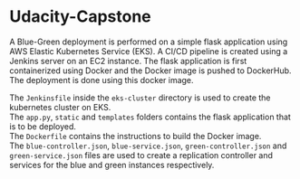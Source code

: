 # Udacity-Capstone
A Blue-Green deployment is performed on a simple flask application using AWS Elastic Kubernetes Service (EKS). A CI/CD pipeline is created using a Jenkins server on an EC2 instance. The flask application is first containerized using Docker and the Docker image is pushed to DockerHub. The deployment is done using this docker image.  

The `Jenkinsfile` inside the `eks-cluster` directory is used to create the kubernetes cluster on EKS.  
The `app.py`, `static` and `templates` folders contains the flask application that is to be deployed.  
The `Dockerfile` contains the instructions to build the Docker image.  
The `blue-controller.json`, `blue-service.json`, `green-controller.json` and `green-service.json` files are used to create a replication controller and services for the blue and green instances respectively.

